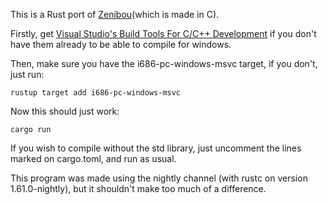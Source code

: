 This is a Rust port of [Zenibou](https://github.com/Nostress767/Zenibou)(which is made in C).

Firstly, get [Visual Studio's Build Tools For C/C++ Development](https://visualstudio.microsoft.com/downloads/?q=build+tools) if you don't have them already to be able to compile for windows.

Then, make sure you have the i686-pc-windows-msvc target, if you don't, just run:

    rustup target add i686-pc-windows-msvc

Now this should just work:

    cargo run

If you wish to compile without the std library, just uncomment the lines marked on cargo.toml, and run as usual.

This program was made using the nightly channel (with rustc on version 1.61.0-nightly), but it shouldn't make too much of a difference.
